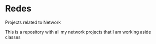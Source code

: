 # Redes
Projects related to Network

This is a repository with all my network projects that I am working aside classes
